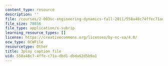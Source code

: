 ```yaml
---
content_type: resource
description: ''
file: /courses/2-003sc-engineering-dynamics-fall-2011/558a48c74ffec71adbd1dbda62d5b9a1_NHedXxUO-Bg.srt
file_size: 78856
file_type: application/x-subrip
learning_resource_types: []
license: https://creativecommons.org/licenses/by-nc-sa/4.0/
ocw_type: OCWFile
resourcetype: Other
title: 3play caption file
uid: 558a48c7-4ffe-c71a-dbd1-dbda62d5b9a1
---
```

